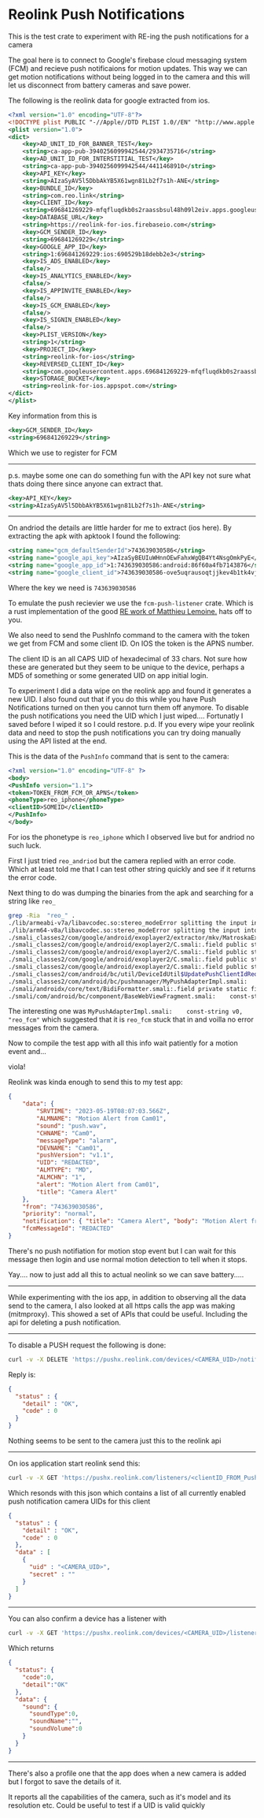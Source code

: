 # Reolink Push Notifications

This is the test crate to experiment with RE-ing the push notifications for a
camera

The goal here is to connect to Google's firebase cloud messaging system (FCM)
and recieve push notificaions for motion updates. This way we can get motion
notifications without being logged in to the camera and this will let us
disconnect from battery cameras and save power.

The following is the reolink data for google extracted from ios.

```xml
<?xml version="1.0" encoding="UTF-8"?>
<!DOCTYPE plist PUBLIC "-//Apple//DTD PLIST 1.0//EN" "http://www.apple.com/DTDs/PropertyList-1.0.dtd">
<plist version="1.0">
<dict>
    <key>AD_UNIT_ID_FOR_BANNER_TEST</key>
    <string>ca-app-pub-3940256099942544/2934735716</string>
    <key>AD_UNIT_ID_FOR_INTERSTITIAL_TEST</key>
    <string>ca-app-pub-3940256099942544/4411468910</string>
    <key>API_KEY</key>
    <string>AIzaSyAV5l5DbbAkYB5X61wgn81Lb2f7s1h-ANE</string>
    <key>BUNDLE_ID</key>
    <string>com.reo.link</string>
    <key>CLIENT_ID</key>
    <string>696841269229-mfqfluqdkb0s2raassbsul48h09l2eiv.apps.googleusercontent.com</string>
    <key>DATABASE_URL</key>
    <string>https://reolink-for-ios.firebaseio.com</string>
    <key>GCM_SENDER_ID</key>
    <string>696841269229</string>
    <key>GOOGLE_APP_ID</key>
    <string>1:696841269229:ios:690529b18debb2e3</string>
    <key>IS_ADS_ENABLED</key>
    <false/>
    <key>IS_ANALYTICS_ENABLED</key>
    <false/>
    <key>IS_APPINVITE_ENABLED</key>
    <false/>
    <key>IS_GCM_ENABLED</key>
    <false/>
    <key>IS_SIGNIN_ENABLED</key>
    <false/>
    <key>PLIST_VERSION</key>
    <string>1</string>
    <key>PROJECT_ID</key>
    <string>reolink-for-ios</string>
    <key>REVERSED_CLIENT_ID</key>
    <string>com.googleusercontent.apps.696841269229-mfqfluqdkb0s2raassbsul48h09l2eiv</string>
    <key>STORAGE_BUCKET</key>
    <string>reolink-for-ios.appspot.com</string>
</dict>
</plist>
```

Key information from this is

```xml
<key>GCM_SENDER_ID</key>
<string>696841269229</string>
```

Which we use to register for FCM

---

p.s. maybe some one can do something fun with the API
key not sure what thats doing there since anyone can
extract that.

```xml
<key>API_KEY</key>
<string>AIzaSyAV5l5DbbAkYB5X61wgn81Lb2f7s1h-ANE</string>
```

---

On andriod the details are little harder for me to extract (ios here). By
extracting the apk with apktook I found the following:

```xml
<string name="gcm_defaultSenderId">743639030586</string>
<string name="google_api_key">AIzaSyBEUIuWHnnOEwFahxWgQB4Yt4NsgOmkPyE</string>
<string name="google_app_id">1:743639030586:android:86f60a4fb7143876</string>
<string name="google_client_id">743639030586-ove5uqrausoqtjjkev4b1tk4vjdfpt4l.apps.googleusercontent.com</string>
```

Where the key we need is `743639030586`

To emulate the push recievier we use the `fcm-push-listener` crate. Which
is a rust implementation of the good
[RE work of Matthieu Lemoine.](https://medium.com/@MatthieuLemoine/my-journey-to-bring-web-push-support-to-node-and-electron-ce70eea1c0b0)
hats off to you.

We also need to send the PushInfo command to the camera with the token we get
from FCM and some client ID. On IOS the token is the APNS number.

The client ID is an all CAPS UID of hexadecimal of 33 chars. Not sure how
these are generated but they seem to be unique to the device, perhaps a MD5 of
something or some generated UID on app initial login.

To experiment I did a data wipe on the reolink app and found it generates a new UID.
I also found out that if you do this while you have Push Notifications turned on
then you cannot turn them off anymore. To disable the push notifications you need
the UID which I just wiped.... Fortunatly I saved before I wiped it so I could restore.
p.d. If you every wipe your reolink data and need to stop the push notifications
you can try doing manually using the API listed at the end.

This is the data of the `PushInfo` command that is sent to the camera:

```xml
<?xml version="1.0" encoding="UTF-8" ?>
<body>
<PushInfo version="1.1">
<token>TOKEN_FROM_FCM_OR_APNS</token>
<phoneType>reo_iphone</phoneType>
<clientID>SOMEID</clientID>
</PushInfo>
</body>
```

For ios the phonetype is `reo_iphone` which I observed live but for andriod
no such luck.

First I just tried `reo_andriod` but the camera replied with an error code.
Which at least told me that I can test other string quickly and see if it
returns the error code.

Next thing to do was dumping the binaries from the apk and searching for a string
like `reo_`

```bash
grep -Ria  "reo_" .
./lib/armeabi-v7a/libavcodec.so:stereo_modeError splitting the input into NAL units.
./lib/arm64-v8a/libavcodec.so:stereo_modeError splitting the input into NAL units.
./smali_classes2/com/google/android/exoplayer2/extractor/mkv/MatroskaExtractor.smali:.field private static final ID_STEREO_MODE:I = 0x53b8
./smali_classes2/com/google/android/exoplayer2/C.smali:.field public static final STEREO_MODE_LEFT_RIGHT:I = 0x2
./smali_classes2/com/google/android/exoplayer2/C.smali:.field public static final STEREO_MODE_MONO:I = 0x0
./smali_classes2/com/google/android/exoplayer2/C.smali:.field public static final STEREO_MODE_STEREO_MESH:I = 0x3
./smali_classes2/com/google/android/exoplayer2/C.smali:.field public static final STEREO_MODE_TOP_BOTTOM:I = 0x1
./smali_classes2/com/android/bc/util/DeviceIdUtil$UpdatePushClientIdRequest.smali:    const-string v2, "reo_fcm"
./smali_classes2/com/android/bc/pushmanager/MyPushAdapterImpl.smali:    const-string v0, "reo_fcm"
./smali/androidx/core/text/BidiFormatter.smali:.field private static final FLAG_STEREO_RESET:I = 0x2
./smali/com/android/bc/component/BaseWebViewFragment.smali:    const-string v2, "REO_LANGUAGE="
```

The interesting one was `MyPushAdapterImpl.smali:    const-string v0, "reo_fcm"`
which suggested that it is `reo_fcm` stuck that in and voilla
no error messages from the camera.

Now to compile the test app with all this info
wait patiently for a motion event and...

viola!

Reolink was kinda enough to send this to my test app:

```json
{
    "data": {
        "SRVTIME": "2023-05-19T08:07:03.566Z",
        "ALMNAME": "Motion Alert from Cam01",
        "sound": "push.wav",
        "CHNAME": "Cam0",
        "messageType": "alarm",
        "DEVNAME": "Cam01",
        "pushVersion": "v1.1",
        "UID": "REDACTED",
        "ALMTYPE": "MD",
        "ALMCHN": "1",
        "alert": "Motion Alert from Cam01",
        "title": "Camera Alert"
    },
    "from": "743639030586",
    "priority": "normal",
    "notification": { "title": "Camera Alert", "body": "Motion Alert from Cam01" },
    "fcmMessageId": "REDACTED"
}
```

There's no push notifiation for motion stop event but I can wait for this message
then login and use normal motion detection to tell when it stops.

Yay.... now to just add all this to actual neolink so we can save battery.....

---

While experimenting with the ios app, in addition to observing all the
data send to the camera, I also looked at all https calls the app was making
(mitmproxy). This showed a set of APIs that could be useful. Including the api
for deleting a push notification.

---

To disable a PUSH request the following is done:

```bash
curl -v -X DELETE 'https://pushx.reolink.com/devices/<CAMERA_UID>/notifications/listeners/<clientID_FROM_PushInfo>' -H 'Cookie:'
```

Reply is:

```json
{
  "status" : {
    "detail" : "OK",
    "code" : 0
  }
}
```

Nothing seems to be sent to the camera just this to the reolink api

---

On ios application start reolink send this:

```bash
curl -v -X GET 'https://pushx.reolink.com/listeners/<clientID_FROM_PushInfo>/devices' -H 'Accept-Encoding: gzip, deflate, br' -H 'Accept: */*' -H 'Accept-Language: en-GB,en;q=0.9' -H 'Cookie:'
```

Which resonds with this json which contains a list of all currently
enabled push notification camera UIDs for this client

```json
{
  "status" : {
    "detail" : "OK",
    "code" : 0
  },
  "data" : [
    {
      "uid" : "<CAMERA_UID>",
      "secret" : ""
    }
  ]
}
```

---

You can also confirm a device has a listener with

```bash
curl -v -X GET 'https://pushx.reolink.com/devices/<CAMERA_UID>/listeners/<clientID_FROM_PushInfo>/config' -H 'Cookie:'
```

Which returns

```json
{
  "status": {
    "code":0,
    "detail":"OK"
  },
  "data": {
    "sound": {
      "soundType":0,
      "soundName":"",
      "soundVolume":0
    }
  }
}
```

---

There's also a profile one that the app does when a new camera is added
but I forgot to save the details of it.

It reports all the capabilities of the camera, such as it's model
and its resolution etc. Could be useful to test if a UID is valid
quickly
